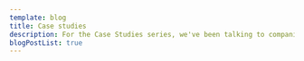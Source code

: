 ```yaml
---
template: blog
title: Case studies
description: For the Case Studies series, we've been talking to companies using Nuxt to build their product. We'll explore their journey into the framework and its ecosystem, examine the variety of projects you can use Nuxt for, and consider the challenges they encountered and benefits they experienced.
blogPostList: true
---
```

